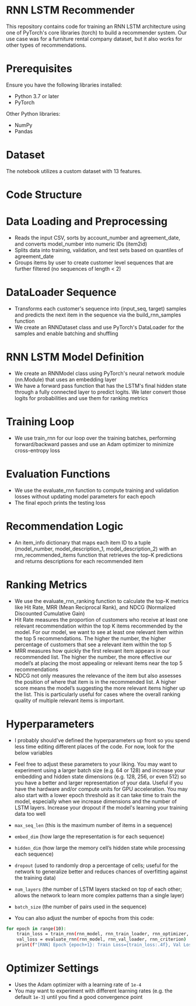 # RNN LSTM Recommender
This repository contains code for training an RNN LSTM architecture using one of PyTorch's core libraries (torch) to build a recommender system.  Our use case was for a furniture rental company dataset, but it also works for other types of recommendations.  

# Prerequisites
Ensure you have the following libraries installed:

- Python 3.7 or later
- PyTorch

Other Python libraries:
- NumPy
- Pandas

# Dataset
The notebook utilizes a custom dataset with 13 features.

# Code Structure
# Data Loading and Preprocessing
- Reads the input CSV, sorts by account_number and agreement_date, and converts model_number into numeric IDs (item2id)
- Splits data into training, validation, and test sets based on quantiles of agreement_date
- Groups items by user to create customer level sequences that are further filtered (no sequences of length < 2)

# DataLoader Sequence
- Transforms each customer's sequence into (input_seq, target) samples and predicts the next item in the sequence via the build_rnn_samples function
- We create an RNNDataset class and use PyTorch's DataLoader for the samples and enable batching and shuffling

# RNN LSTM Model Definition
- We create an RNNModel class using PyTorch's neural network module (nn.Module) that uses an embedding layer
- We have a forward pass function that has the LSTM's final hidden state through a fully connected layer to predict logits.  We later convert those logits for probabilities and use them for ranking metrics

# Training Loop
- We use train_rnn for our loop over the training batches, performing forward/backward passes and use an Adam optimizer to minimize cross-entropy loss

# Evaluation Functions
- We use the evaluate_rnn function to compute training and validation losses without updating model parameters for each epoch
- The final epoch prints the testing loss

# Recommendation Logic
- An item_info dictionary that maps each item ID to a tuple (model_number, model_description_1, model_description_2) with an rnn_recommended_items function that retrieves the top-K predictions and returns descriptions for each recommended item

# Ranking Metrics
- We use the evaluate_rnn_ranking function to calculate the top-K metrics like Hit Rate, MRR (Mean Reciprocal Rank), and NDCG (Normalized Discounted Cumulative Gain)
- Hit Rate measures the proportion of customers who receive at least one relevant recommendation within the top K items recommended by the model.  For our model, we want to see at least one relevant item within the top 5 recommendations.  The higher the number, the higher percentage of customers that see a relevant item within the top 5
- MRR measures how quickly the first relevant item appears in our recommended list.  The higher the number, the more effective our model’s at placing the most appealing or relevant items near the top 5 recommendations
- NDCG not only measures the relevance of the item but also assesses the position of where that item is in the recommended list.  A higher score means the model’s suggesting the more relevant items higher up the list.  This is particularly useful for cases where the overall ranking quality of multiple relevant items is important.

# Hyperparameters
- I probably should've defined the hyperparameters up front so you spend less time editing different places of the code.  For now,  look for the below variables
- Feel free to adjust these parameters to your liking.  You may want to experiment using a larger batch size (e.g. 64 or 128) and increase your embedding and hidden state dimensions (e.g. 128, 256, or even 512) so you have a better and larger representation of your data.  Useful if you have the hardware and/or compute units for GPU acceleration.  You may also start with a lower epoch threshold as it can take time to train the model, especially when we increase dimensions and the number of LSTM layers.  Increase your dropout if the model's learning your training data too well

- ```max_seq_len``` (this is the maximum number of items in a sequence)
- ```embed_dim``` (how large the representation is for each sequence)
- ```hidden_dim``` (how large the memory cell’s hidden state while processing each sequence)
- ```dropout``` (used to randomly drop a percentage of cells; useful for the network to generalize better and reduces chances of overfitting against the training data)
- ```num_layers``` (the number of LSTM layers stacked on top of each other; allows the network to learn more complex patterns than a single layer)
- ```batch_size``` (the number of pairs used in the sequence)
- You can also adjust the number of epochs from this code:
```sh
for epoch in range(10):
    train_loss = train_rnn(rnn_model, rnn_train_loader, rnn_optimizer, rnn_criterion)
    val_loss = evaluate_rnn(rnn_model, rnn_val_loader, rnn_criterion)
    print(f"[RNN] Epoch {epoch+1}: Train Loss={train_loss:.4f}, Val Loss={val_loss:.4f}")
```

# Optimizer Settings
- Uses the Adam optimizer with a learning rate of ```1e-4```
- You may want to experiment with different learning rates (e.g. the default ```1e-3```) until you find a good convergence point
